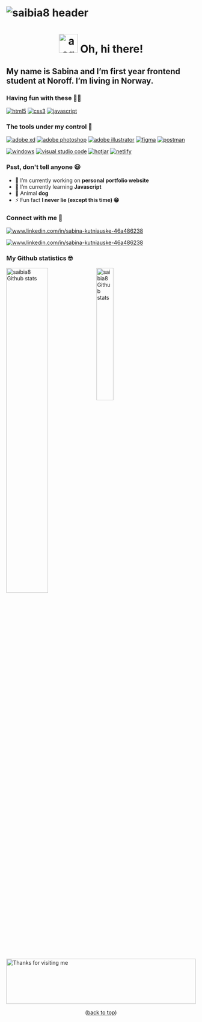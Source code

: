 <a name="readme-top"></a>
# ![saibia8 header](https://user-images.githubusercontent.com/104776669/223502223-c8e8fac7-803b-4dba-8d39-c3f5b5ee30a8.jpg)

<h1 align="center"><img src="https://user-images.githubusercontent.com/104776669/223514767-a082ab16-c896-4bfc-b16c-044e7b9b801f.gif" width="50" alt="a squirrel waves its hand">
Oh, hi there!</h1>
<h2>My name is Sabina and I’m first year frontend student at Noroff. I’m living in Norway.</h2>

### **Having fun with these 👩‍💻**
<a href="https://www.w3.org/html/" target="_blank" rel="noreferrer"><img src="https://img.shields.io/badge/html5-%23E34F26.svg?style=for-the-badge&logo=html5&logoColor=white" alt="html5"></a>
<a href="https://www.w3schools.com/css/" target="_blank" rel="noreferrer"><img src="https://img.shields.io/badge/css3-%231572B6.svg?style=for-the-badge&logo=css3&logoColor=white" alt="css3"></a>
<a href="https://www.w3schools.com/css/](https://developer.mozilla.org/en-US/docs/Web/JavaScript" target="_blank" rel="noreferrer"><img src="https://img.shields.io/badge/javascript-%23323330.svg?style=for-the-badge&logo=javascript&logoColor=%23F7DF1E" alt="javascript"></a>

### **The tools under my control 🔧**
<a href="https://www.adobe.com/products/xd.html" target="_blank" rel="noreferrer"><img src="https://img.shields.io/badge/Adobe%20XD-470137?style=for-the-badge&logo=Adobe%20XD&logoColor=#FF61F6" alt="adobe xd"></a>
<a href="https://www.photoshop.com/en" target="_blank" rel="noreferrer"><img src="https://img.shields.io/badge/adobe%20photoshop-%2331A8FF.svg?style=for-the-badge&logo=adobe%20photoshop&logoColor=white" alt="adobe photoshop"></a>
<a href="https://www.adobe.com/in/products/illustrator.html" target="_blank" rel="noreferrer"><img src="https://img.shields.io/badge/adobe%20illustrator-%23FF9A00.svg?style=for-the-badge&logo=adobe%20illustrator&logoColor=white" alt="adobe illustrator"></a>
<a href="https://www.figma.com/" target="_blank" rel="noreferrer"><img src="https://img.shields.io/badge/figma-%23F24E1E.svg?style=for-the-badge&logo=figma&logoColor=white" alt="figma"></a>
<a href="https://postman.com" target="_blank" rel="noreferrer"><img src="https://img.shields.io/badge/Postman-FF6C37?style=for-the-badge&logo=postman&logoColor=white" alt="postman"></a>

<a href="https://www.microsoft.com/en-us/windows?r=1" target="_blank" rel="noreferrer"><img src="https://img.shields.io/badge/Windows-0078D6?style=for-the-badge&logo=windows&logoColor=white" alt="windows"></a>
<a href="https://code.visualstudio.com/" target="_blank" rel="noreferrer"><img src="https://img.shields.io/badge/Visual%20Studio%20Code-0078d7.svg?style=for-the-badge&logo=visual-studio-code&logoColor=white" alt="visual studio code"></a>
<a href="https://www.hotjar.com/" target="_blank" rel="noreferrer"><img src="https://img.shields.io/badge/hotjar-FD3A5C?style=for-the-badge&logo=hotjar&logoColor=white" alt="hotjar"></a>
<a href="https://www.netlify.com/" target="_blank" rel="noreferrer"><img src="https://img.shields.io/badge/Netlify-00C7B7?style=for-the-badge&logo=netlify&logoColor=white" alt="netlify"></a>


### **Psst, don't tell anyone 😃**
- 🔭 I’m currently working on **personal portfolio website**
- 🌱 I’m currently learning **Javascript**
- 🐶 Animal **dog**
- ⚡ Fun fact **I never lie (except this time) 😁**


<h3 align="left">Connect with me 👻</h3>
<p align="left">
<a href="https://linkedin.com/in/www.linkedin.com/in/sabina-kutniauske-46a486238" target="blank"><img align="center" src="https://img.shields.io/badge/LinkedIn-0077B5?style=for-the-badge&logo=linkedin&logoColor=white" alt="www.linkedin.com/in/sabina-kutniauske-46a486238"/></a>
</p>
<a href="https://accounts.google.com/v3/signin/identifier?dsh=S520816246%3A1678296204631110&continue=https%3A%2F%2Faccounts.google.com%2F&followup=https%3A%2F%2Faccounts.google.com%2F&passive=1209600&flowName=GlifWebSignIn&flowEntry=ServiceLogin&ifkv=AWnogHfWLxGCHy19uLB_sAdxqb4mLaE-72GCA6GFRYynwv9Y7eh_mB44hJjow5xYk1zLMz15fUFHxw" target="blank"><img align="center" src="https://img.shields.io/badge/Gmail-D14836?style=for-the-badge&logo=gmail&logoColor=white" alt="www.linkedin.com/in/sabina-kutniauske-46a486238" (mailto:sabina.kutniauske@gmail.com)/></a>
</p>

 ### **My Github statistics 🤓**
 <img align="left" width="47%" src="https://github-readme-stats.vercel.app/api?username=saibia8" alt="saibia8 Github stats"/>
 <img align="left" width="30%" src="https://github-readme-stats.vercel.app/api/top-langs/?username=saibia8" alt="saibia8 Github stats"/>
  
<img height="120" alt="Thanks for visiting me" width="100%" src="https://raw.githubusercontent.com/BrunnerLivio/brunnerlivio/master/images/marquee.svg" />

<p align="center">(<a href="#readme-top">back to top</a>)</p>
